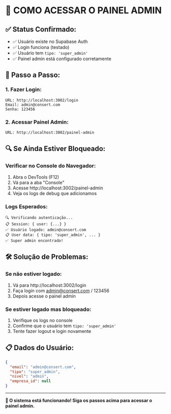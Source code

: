 # 🔐 COMO ACESSAR O PAINEL ADMIN

## ✅ Status Confirmado:
- ✅ Usuário existe no Supabase Auth
- ✅ Login funciona (testado)
- ✅ Usuário tem `tipo: 'super_admin'`
- ✅ Painel admin está configurado corretamente

## 🚀 Passo a Passo:

### **1. Fazer Login:**
```
URL: http://localhost:3002/login
Email: admin@consert.com
Senha: 123456
```

### **2. Acessar Painel Admin:**
```
URL: http://localhost:3002/painel-admin
```

## 🔍 Se Ainda Estiver Bloqueado:

### **Verificar no Console do Navegador:**
1. Abra o DevTools (F12)
2. Vá para a aba "Console"
3. Acesse http://localhost:3002/painel-admin
4. Veja os logs de debug que adicionamos

### **Logs Esperados:**
```
🔍 Verificando autenticação...
📋 Session: { user: {...} }
✅ Usuário logado: admin@consert.com
📋 User data: { tipo: 'super_admin', ... }
✅ Super admin encontrado!
```

## 🛠️ Solução de Problemas:

### **Se não estiver logado:**
1. Vá para http://localhost:3002/login
2. Faça login com admin@consert.com / 123456
3. Depois acesse o painel admin

### **Se estiver logado mas bloqueado:**
1. Verifique os logs no console
2. Confirme que o usuário tem `tipo: 'super_admin'`
3. Tente fazer logout e login novamente

## 📋 Dados do Usuário:
```json
{
  "email": "admin@consert.com",
  "tipo": "super_admin",
  "nivel": "admin",
  "empresa_id": null
}
```

---

**🎯 O sistema está funcionando! Siga os passos acima para acessar o painel admin.** 